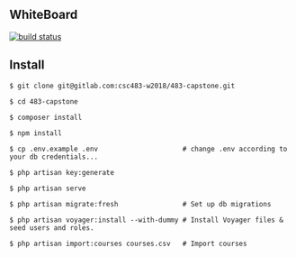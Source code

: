 ## WhiteBoard

[![build status](https://gitlab.com/csc483-w2018/483-capstone/badges/master/build.svg)](https://gitlab.com/csc483-w2018/483-capstone/commits/master)

## Install
```
$ git clone git@gitlab.com:csc483-w2018/483-capstone.git

$ cd 483-capstone

$ composer install

$ npm install

$ cp .env.example .env                     # change .env according to your db credentials...

$ php artisan key:generate

$ php artisan serve

$ php artisan migrate:fresh                # Set up db migrations

$ php artisan voyager:install --with-dummy # Install Voyager files & seed users and roles.

$ php artisan import:courses courses.csv   # Import courses
```
